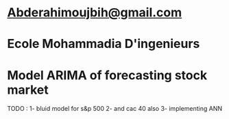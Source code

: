 # Abderahimoujbih@gmail.com
# Ecole Mohammadia D'ingenieurs
# Model ARIMA of forecasting stock market


TODO :
1- bluid model for s&p 500 
2- and cac 40 also 
3- implementing ANN  


